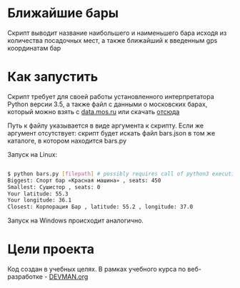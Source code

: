 # Ближайшие бары

Скрипт выводит название наибольшего и наименьшего бара исходя из количества посадочных мест,
а также ближайший к введенным gps координатам бар

# Как запустить

Скрипт требует для своей работы установленного интерпретатора Python версии 3.5,
а также файл с данными о московских барах, который можно взять с [data.mos.ru](https://data.mos.ru/opendata/7710881420-bary) или скачать [отсюда](https://yadi.sk/d/kn9MMtcxOqc7DQ)

Путь к файлу указывается в виде аргумента к скрипту. Если же аргумент отсутствует: 
скрипт будет искать файл bars.json в том же каталоге, в котором находится bars.py

Запуск на Linux:

```bash

$ python bars.py [filepath] # possibly requires call of python3 executive instead of just python
Biggest: Спорт бар «Красная машина» , seats: 450
Smallest: Сушистор , seats: 0
Your latitude: 55.3
Your longitude: 36.1
Closest: Корпорация Бар , latitude: 55.2 , longitude: 37.0

```

Запуск на Windows происходит аналогично.

# Цели проекта

Код создан в учебных целях. В рамках учебного курса по веб-разработке - [DEVMAN.org](https://devman.org)
